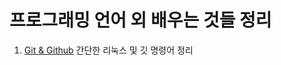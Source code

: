 # 프로그래밍 언어 외 배우는 것들 정리

1. [Git & Github](https://github.com/Yejin-Carol/DailyPractice/blob/main/Etc./git.md) 간단한 리눅스 및 깃 명령어 정리
